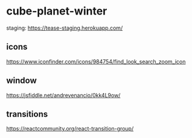 # cube-planet-winter
staging: https://tease-staging.herokuapp.com/

## icons
https://www.iconfinder.com/icons/984754/find_look_search_zoom_icon

## window
https://jsfiddle.net/andrevenancio/0kk4L9ow/

## transitions
https://reactcommunity.org/react-transition-group/
